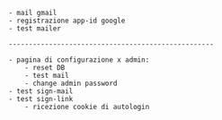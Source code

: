	- mail gmail
	- registrazione app-id google
	- test mailer
	
	---------------------------------------------------
	
	- pagina di configurazione x admin:
		- reset DB
		- test mail
		- change admin password
	- test sign-mail
	- test sign-link
		- ricezione cookie di autologin
		
	